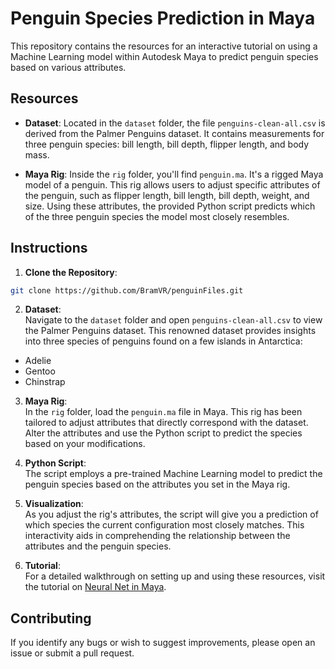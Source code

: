 # Penguin Species Prediction in Maya

This repository contains the resources for an interactive tutorial on using a Machine Learning model within Autodesk Maya to predict penguin species based on various attributes.

## Resources

- **Dataset**: Located in the `dataset` folder, the file `penguins-clean-all.csv` is derived from the Palmer Penguins dataset. It contains measurements for three penguin species: bill length, bill depth, flipper length, and body mass.
  
- **Maya Rig**: Inside the `rig` folder, you'll find `penguin.ma`. It's a rigged Maya model of a penguin. This rig allows users to adjust specific attributes of the penguin, such as flipper length, bill length, bill depth, weight, and size. Using these attributes, the provided Python script predicts which of the three penguin species the model most closely resembles.

## Instructions

1. **Clone the Repository**:  

```bash
git clone https://github.com/BramVR/penguinFiles.git
```

2. **Dataset**:  
Navigate to the `dataset` folder and open `penguins-clean-all.csv` to view the Palmer Penguins dataset. This renowned dataset provides insights into three species of penguins found on a few islands in Antarctica:
- Adelie
- Gentoo
- Chinstrap

3. **Maya Rig**:  
In the `rig` folder, load the `penguin.ma` file in Maya. This rig has been tailored to adjust attributes that directly correspond with the dataset. Alter the attributes and use the Python script to predict the species based on your modifications.

4. **Python Script**:  
The script employs a pre-trained Machine Learning model to predict the penguin species based on the attributes you set in the Maya rig.

5. **Visualization**:  
As you adjust the rig's attributes, the script will give you a prediction of which species the current configuration most closely matches. This interactivity aids in comprehending the relationship between the attributes and the penguin species.

6. **Tutorial**:  
For a detailed walkthrough on setting up and using these resources, visit the tutorial on [Neural Net in Maya](https://bvr.pages.dev/posts/neural_net_in_maya/).

## Contributing

If you identify any bugs or wish to suggest improvements, please open an issue or submit a pull request.
